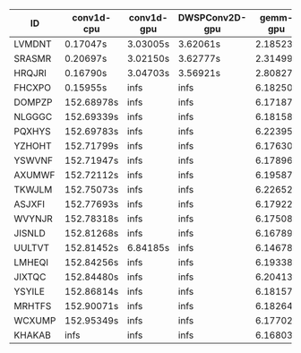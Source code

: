 |ID|conv1d-cpu|conv1d-gpu|DWSPConv2D-gpu|gemm-gpu|avg|
|-|-|-|-|-|-|
|LVMDNT|0.17047s|3.03005s|3.62061s|2.18523s|2.25159s|
|SRASMR|0.20697s|3.02150s|3.62777s|2.31499s|2.29281s|
|HRQJRI|0.16790s|3.04703s|3.56921s|2.80827s|2.39810s|
|FHCXPO|0.15955s|infs|infs|6.18250s|infs|
|DOMPZP|152.68978s|infs|infs|6.17187s|infs|
|NLGGGC|152.69339s|infs|infs|6.18158s|infs|
|PQXHYS|152.69783s|infs|infs|6.22395s|infs|
|YZHOHT|152.71799s|infs|infs|6.17630s|infs|
|YSWVNF|152.71947s|infs|infs|6.17896s|infs|
|AXUMWF|152.72112s|infs|infs|6.19587s|infs|
|TKWJLM|152.75073s|infs|infs|6.22652s|infs|
|ASJXFI|152.77693s|infs|infs|6.17922s|infs|
|WVYNJR|152.78318s|infs|infs|6.17508s|infs|
|JISNLD|152.81268s|infs|infs|6.16789s|infs|
|UULTVT|152.81452s|6.84185s|infs|6.14678s|infs|
|LMHEQI|152.84256s|infs|infs|6.19338s|infs|
|JIXTQC|152.84480s|infs|infs|6.20413s|infs|
|YSYILE|152.86814s|infs|infs|6.18157s|infs|
|MRHTFS|152.90071s|infs|infs|6.18264s|infs|
|WCXUMP|152.95349s|infs|infs|6.17702s|infs|
|KHAKAB|infs|infs|infs|6.16803s|infs|
